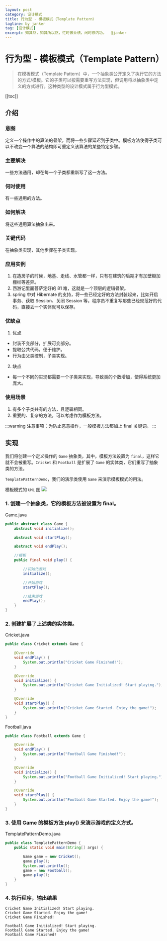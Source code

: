 ```yaml
---
layout: post
category: 设计模式
title: 行为型 - 模板模式（Template Pattern）
tagline: by janker
tag: [设计模式]
excerpt: 知其然，知其所以然，忙时做业绩，闲时修内功。  @janker
--- 
```

# 行为型 - 模板模式（Template Pattern）
> 在模板模式（Template Pattern）中，一个抽象类公开定义了执行它的方法的方式/模板。它的子类可以按需要重写方法实现，但调用将以抽象类中定义的方式进行。这种类型的设计模式属于行为型模式。


[[toc]]
## 介绍
### 意图
定义一个操作中的算法的骨架，而将一些步骤延迟到子类中。模板方法使得子类可以不改变一个算法的结构即可重定义该算法的某些特定步骤。

### 主要解决
一些方法通用，却在每一个子类都重新写了这一方法。

### 何时使用
有一些通用的方法。

### 如何解决
将这些通用算法抽象出来。

### 关键代码
在抽象类实现，其他步骤在子类实现。

### 应用实例
1. 在造房子的时候，地基、走线、水管都一样，只有在建筑的后期才有加壁橱加栅栏等差异。
2. 西游记里面菩萨定好的 81 难，这就是一个顶层的逻辑骨架。 
3. spring 中对 Hibernate 的支持，将一些已经定好的方法封装起来，比如开启事务、获取 Session、关闭 Session 等，程序员不重复写那些已经规范好的代码，直接丢一个实体就可以保存。

### 优缺点
1. 优点
- 封装不变部分，扩展可变部分。 
- 提取公共代码，便于维护。 
- 行为由父类控制，子类实现。

2. 缺点
- 每一个不同的实现都需要一个子类来实现，导致类的个数增加，使得系统更加庞大。

### 使用场景
1. 有多个子类共有的方法，且逻辑相同。 
2. 重要的、复杂的方法，可以考虑作为模板方法。

:::warning
注意事项：为防止恶意操作，一般模板方法都加上 final 关键词。
:::
## 实现
我们将创建一个定义操作的 `Game` 抽象类，其中，模板方法设置为 `final`，这样它就不会被重写。`Cricket` 和 `Football` 是扩展了 `Game` 的实体类，它们重写了抽象类的方法。

`TemplatePatternDemo`，我们的演示类使用 `Game` 来演示模板模式的用法。

模板模式的 `UML` 图
![](https://cdn.jsdelivr.net/gh/janker0718/image_store@master/img/20220403224230.png)
### 1. 创建一个抽象类，它的模板方法被设置为 final。

Game.java
```java
public abstract class Game {
    abstract void initialize();

    abstract void startPlay();

    abstract void endPlay();

    //模板
    public final void play() {

        //初始化游戏
        initialize();

        //开始游戏
        startPlay();

        //结束游戏
        endPlay();
    }
}
```
### 2. 创建扩展了上述类的实体类。

Cricket.java
```java
public class Cricket extends Game {

    @Override
    void endPlay() {
        System.out.println("Cricket Game Finished!");
    }

    @Override
    void initialize() {
        System.out.println("Cricket Game Initialized! Start playing.");
    }

    @Override
    void startPlay() {
        System.out.println("Cricket Game Started. Enjoy the game!");
    }
}
```
Football.java
```java
public class Football extends Game {

    @Override
    void endPlay() {
        System.out.println("Football Game Finished!");
    }

    @Override
    void initialize() {
        System.out.println("Football Game Initialized! Start playing.");
    }

    @Override
    void startPlay() {
        System.out.println("Football Game Started. Enjoy the game!");
    }
}
```
### 3. 使用 Game 的模板方法 play() 来演示游戏的定义方式。

TemplatePatternDemo.java
```java
public class TemplatePatternDemo {
    public static void main(String[] args) {

        Game game = new Cricket();
        game.play();
        System.out.println();
        game = new Football();
        game.play();
    }
}
```
### 4. 执行程序，输出结果

```shell
Cricket Game Initialized! Start playing.
Cricket Game Started. Enjoy the game!
Cricket Game Finished!

Football Game Initialized! Start playing.
Football Game Started. Enjoy the game!
Football Game Finished!
```